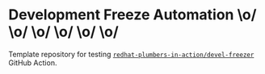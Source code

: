 # Development Freeze Automation \o/ \o/ \o/ \o/ \o/ \o/

Template repository for testing [`redhat-plumbers-in-action/devel-freezer`](https://github.com/redhat-plumbers-in-action/devel-freezer) GitHub Action.
